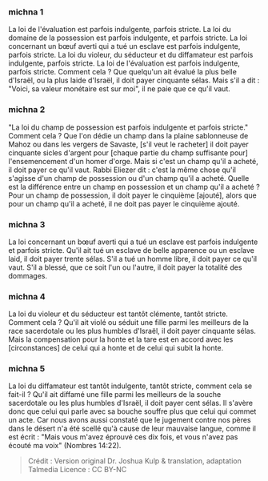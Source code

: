 
### michna 1
La loi de l'évaluation est parfois indulgente, parfois stricte. La loi du domaine de la possession est parfois indulgente, et parfois stricte. La loi concernant un bœuf averti qui a tué un esclave est parfois indulgente, parfois stricte. La loi du violeur, du séducteur et du diffamateur est parfois indulgente, parfois stricte. La loi de l'évaluation est parfois indulgente, parfois stricte. Comment cela ? Que quelqu'un ait évalué la plus belle d'Israël, ou la plus laide d'Israël, il doit payer cinquante sélas. Mais s'il a dit : "Voici, sa valeur monétaire est sur moi", il ne paie que ce qu'il vaut.

### michna 2
"La loi du champ de possession est parfois indulgente et parfois stricte." Comment cela ? Que l'on dédie un champ dans la plaine sablonneuse de Mahoz ou dans les vergers de Savaste, [s'il veut le racheter] il doit payer cinquante sicles d'argent pour [chaque partie du champ suffisante pour] l'ensemencement d'un homer d'orge. Mais si c'est un champ qu'il a acheté, il doit payer ce qu'il vaut. Rabbi Eliezer dit : c'est la même chose qu'il s'agisse d'un champ de possession ou d'un champ qu'il a acheté. Quelle est la différence entre un champ en possession et un champ qu'il a acheté ? Pour un champ de possession, il doit payer le cinquième [ajouté], alors que pour un champ qu'il a acheté, il ne doit pas payer le cinquième ajouté.

### michna 3
La loi concernant un bœuf averti qui a tué un esclave est parfois indulgente et parfois stricte. Qu'il ait tué un esclave de belle apparence ou un esclave laid, il doit payer trente sélas. S'il a tué un homme libre, il doit payer ce qu'il vaut. S'il a blessé, que ce soit l'un ou l'autre, il doit payer la totalité des dommages.

### michna 4
La loi du violeur et du séducteur est tantôt clémente, tantôt stricte. Comment cela ? Qu'il ait violé ou séduit une fille parmi les meilleurs de la race sacerdotale ou les plus humbles d'Israël, il doit payer cinquante sélas. Mais la compensation pour la honte et la tare est en accord avec les [circonstances] de celui qui a honte et de celui qui subit la honte.

### michna 5
La loi du diffamateur est tantôt indulgente, tantôt stricte, comment cela se fait-il ? Qu'il ait diffamé une fille parmi les meilleurs de la souche sacerdotale ou les plus humbles d'Israël, il doit payer cent sélas. Il s'avère donc que celui qui parle avec sa bouche souffre plus que celui qui commet un acte. Car nous avons aussi constaté que le jugement contre nos pères dans le désert n'a été scellé qu'à cause de leur mauvaise langue, comme il est écrit : "Mais vous m'avez éprouvé ces dix fois, et vous n'avez pas écouté ma voix" (Nombres 14:22).

>Crédit : Version original Dr. Joshua Kulp & translation, adaptation Talmedia
>Licence : CC BY-NC